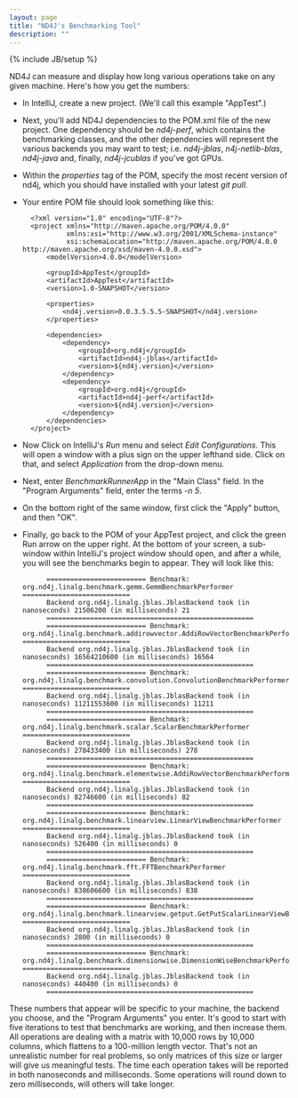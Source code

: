 ```yaml
---
layout: page
title: "ND4J's Benchmarking Tool"
description: ""
---
```

{% include JB/setup %}

ND4J can measure and display how long various operations take on any given machine. Here's how you get the numbers:
* In IntelliJ, create a new project. (We'll call this example "AppTest".) 
* Next, you'll add ND4J dependencies to the POM.xml file of the new project. One dependency should be *nd4j-perf*, which contains the benchmarking classes, and the other dependencies will represent the various backends you may want to test; i.e. *nd4j-jblas*, *n4j-netlib-blas*, *nd4j-java* and, finally, *nd4j-jcublas* if you've got GPUs. 
* Within the *properties* tag of the POM, specify the most recent version of nd4j, which you should have installed with your latest *git pull*.
* Your entire POM file should look something like this:

		<?xml version="1.0" encoding="UTF-8"?>
		<project xmlns="http://maven.apache.org/POM/4.0.0"
		         xmlns:xsi="http://www.w3.org/2001/XMLSchema-instance"
		         xsi:schemaLocation="http://maven.apache.org/POM/4.0.0 http://maven.apache.org/xsd/maven-4.0.0.xsd">
		    <modelVersion>4.0.0</modelVersion>
		
		    <groupId>AppTest</groupId>
		    <artifactId>AppTest</artifactId>
		    <version>1.0-SNAPSHOT</version>
		
		    <properties>
		        <nd4j.version>0.0.3.5.5.5-SNAPSHOT</nd4j.version>
		    </properties>
		
		    <dependencies>
		        <dependency>
		            <groupId>org.nd4j</groupId>
		            <artifactId>nd4j-jblas</artifactId>
		            <version>${nd4j.version}</version>
		        </dependency>
		        <dependency>
		            <groupId>org.nd4j</groupId>
		            <artifactId>nd4j-perf</artifactId>
		            <version>${nd4j.version}</version>
		        </dependency>
		    </dependencies>
		</project>

* Now Click on IntelliJ's *Run* menu and select *Edit Configurations*. This will open a window with a plus sign on the upper lefthand side. Click on that, and select *Application* from the drop-down menu. 
* Next, enter *BenchmarkRunnerApp* in the "Main Class" field. In the "Program Arguments" field, enter the terms *-n 5*. 
* On the bottom right of the same window, first click the "Apply" button, and then "OK".
* Finally, go back to the POM of your AppTest project, and click the green Run arrow on the upper right. At the bottom of your screen, a sub-window within IntelliJ's project window should open, and after a while, you will see the benchmarks begin to appear. They will look like this:

			========================= Benchmark: org.nd4j.linalg.benchmark.gemm.GemmBenchmarkPerformer ===========================
			Backend org.nd4j.linalg.jblas.JblasBackend took (in nanoseconds) 21506200 (in milliseconds) 21
			====================================================
			========================= Benchmark: org.nd4j.linalg.benchmark.addirowvector.AddiRowVectorBenchmarkPerformer ===========================
			Backend org.nd4j.linalg.jblas.JblasBackend took (in nanoseconds) 16564210600 (in milliseconds) 16564
			====================================================
			========================= Benchmark: org.nd4j.linalg.benchmark.convolution.ConvolutionBenchmarkPerformer ===========================
			Backend org.nd4j.linalg.jblas.JblasBackend took (in nanoseconds) 11211553600 (in milliseconds) 11211
			====================================================
			========================= Benchmark: org.nd4j.linalg.benchmark.scalar.ScalarBenchmarkPerformer ===========================
			Backend org.nd4j.linalg.jblas.JblasBackend took (in nanoseconds) 278433400 (in milliseconds) 278
			====================================================
			========================= Benchmark: org.nd4j.linalg.benchmark.elementwise.AddiRowVectorBenchmarkPerformer ===========================
			Backend org.nd4j.linalg.jblas.JblasBackend took (in nanoseconds) 82746600 (in milliseconds) 82
			====================================================
			========================= Benchmark: org.nd4j.linalg.benchmark.linearview.LinearViewBenchmarkPerformer ===========================
			Backend org.nd4j.linalg.jblas.JblasBackend took (in nanoseconds) 526400 (in milliseconds) 0
			====================================================
			========================= Benchmark: org.nd4j.linalg.benchmark.fft.FFTBenchmarkPerformer ===========================
			Backend org.nd4j.linalg.jblas.JblasBackend took (in nanoseconds) 838606600 (in milliseconds) 838
			====================================================
			========================= Benchmark: org.nd4j.linalg.benchmark.linearview.getput.GetPutScalarLinearViewBenchmarkPerformer ===========================
			Backend org.nd4j.linalg.jblas.JblasBackend took (in nanoseconds) 2800 (in milliseconds) 0
			====================================================
			========================= Benchmark: org.nd4j.linalg.benchmark.dimensionwise.DimensionWiseBenchmarkPerformer ===========================
			Backend org.nd4j.linalg.jblas.JblasBackend took (in nanoseconds) 440400 (in milliseconds) 0
			====================================================

These numbers that appear will be specific to your machine, the backend you choose, and the "Program Arguments" you enter. It's good to start with five iterations to test that benchmarks are working, and then increase them. All operations are dealing with a matrix with 10,000 rows by 10,000 columns, which flattens to a 100-million length vector. That's not an unrealistic number for real problems, so only matrices of this size or larger will give us meaningful tests. The time each operation takes will be reported in both nanoseconds and milliseconds. Some operations will round down to zero milliseconds, will others will take longer. 
